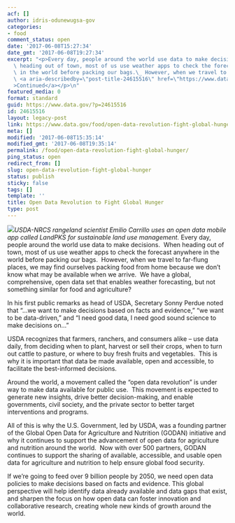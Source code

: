 ```yaml
---
acf: []
author: idris-odunewugsa-gov
categories:
- food
comment_status: open
date: '2017-06-08T15:27:34'
date_gmt: '2017-06-08T19:27:34'
excerpt: "<p>Every day, people around the world use data to make decisions.\_ When\
  \ heading out of town, most of us use weather apps to check the forecast anywhere\
  \ in the world before packing our bags.\_ However, when we travel to far-flung &hellip;\
  \ <a aria-describedby=\"post-title-24615516\" href=\"https://www.data.gov/food/open-data-revolution-fight-global-hunger/\"\
  >Continued</a></p>\n"
featured_media: 0
format: standard
guid: https://www.data.gov/?p=24615516
id: 24615516
layout: legacy-post
link: https://www.data.gov/food/open-data-revolution-fight-global-hunger/
meta: []
modified: '2017-06-08T15:35:14'
modified_gmt: '2017-06-08T19:35:14'
permalink: /food/open-data-revolution-fight-global-hunger/
ping_status: open
redirect_from: []
slug: open-data-revolution-fight-global-hunger
status: publish
sticky: false
tags: []
template: ''
title: Open Data Revolution to Fight Global Hunger
type: post
---
```

![](https://s3.amazonaws.com/bsp-ocsit-prod-east-appdata/datagov/wordpress/2017/06/carrillo-app-blog-060217.jpg)*USDA-NRCS rangeland scientist Emilio Carrillo uses an open data mobile app called LandPKS for sustainable land use management.*
Every day, people around the world use data to make decisions.  When heading out of town, most of us use weather apps to check the forecast anywhere in the world before packing our bags.  However, when we travel to far-flung places, we may find ourselves packing food from home because we don’t know what may be available when we arrive.  We have a global, comprehensive, open data set that enables weather forecasting, but not something similar for food and agriculture?


In his first public remarks as head of USDA, Secretary Sonny Perdue noted that “…we want to make decisions based on facts and evidence,” “we want to be data-driven,” and “I need good data, I need good sound science to make decisions on…”


USDA recognizes that farmers, ranchers, and consumers alike – use data daily, from deciding when to plant, harvest or sell their crops, when to turn out cattle to pasture, or where to buy fresh fruits and vegetables.  This is why it is important that data be made available, open and accessible, to facilitate the best-informed decisions.


Around the world, a movement called the “open data revolution” is under way to make data available for public use.  This movement is expected to generate new insights, drive better decision-making, and enable governments, civil society, and the private sector to better target interventions and programs.


All of this is why the U.S. Government, led by USDA, was a founding partner of the Global Open Data for Agriculture and Nutrition (GODAN) initiative and why it continues to support the advancement of open data for agriculture and nutrition around the world.  Now with over 500 partners, GODAN continues to support the sharing of available, accessible, and usable open data for agriculture and nutrition to help ensure global food security.


If we’re going to feed over 9 billion people by 2050, we need open data policies to make decisions based on facts and evidence. This global perspective will help identify data already available and data gaps that exist, and sharpen the focus on how open data can foster innovation and collaborative research, creating whole new kinds of growth around the world.


